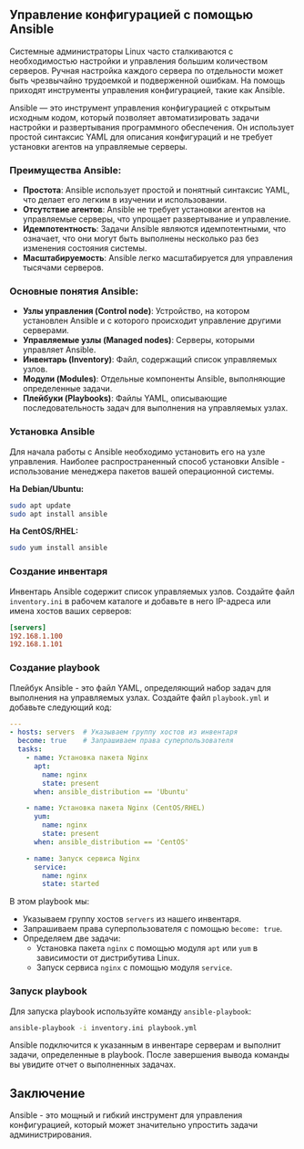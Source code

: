 ## Управление конфигурацией с помощью Ansible

Системные администраторы Linux часто сталкиваются с необходимостью настройки и управления большим количеством серверов. Ручная настройка каждого сервера по отдельности может быть чрезвычайно трудоемкой и подверженной ошибкам. На помощь приходят инструменты управления конфигурацией, такие как Ansible.

Ansible — это инструмент управления конфигурацией с открытым исходным кодом, который позволяет автоматизировать задачи настройки и развертывания программного обеспечения. Он использует простой синтаксис YAML для описания конфигураций и не требует установки агентов на управляемые серверы. 

### Преимущества Ansible:

* **Простота**: Ansible использует простой и понятный синтаксис YAML, что делает его легким в изучении и использовании.
* **Отсутствие агентов**: Ansible не требует установки агентов на управляемые серверы, что упрощает развертывание и управление.
* **Идемпотентность**: Задачи Ansible являются идемпотентными, что означает, что они могут быть выполнены несколько раз без изменения состояния системы.
* **Масштабируемость**: Ansible легко масштабируется для управления тысячами серверов.

### Основные понятия Ansible:

* **Узлы управления (Control node)**: Устройство, на котором установлен Ansible и с которого происходит управление другими серверами.
* **Управляемые узлы (Managed nodes)**: Серверы, которыми управляет Ansible.
* **Инвентарь (Inventory)**: Файл, содержащий список управляемых узлов.
* **Модули (Modules)**: Отдельные компоненты Ansible, выполняющие определенные задачи.
* **Плейбуки (Playbooks)**: Файлы YAML, описывающие последовательность задач для выполнения на управляемых узлах.

### Установка Ansible

Для начала работы с Ansible необходимо установить его на узле управления. Наиболее распространенный способ установки Ansible - использование менеджера пакетов вашей операционной системы. 

**На Debian/Ubuntu:**

```bash
sudo apt update
sudo apt install ansible
```

**На CentOS/RHEL:**

```bash
sudo yum install ansible
```

### Создание инвентаря

Инвентарь Ansible содержит список управляемых узлов. Создайте файл `inventory.ini` в рабочем каталоге и добавьте в него IP-адреса или имена хостов ваших серверов:

```ini
[servers]
192.168.1.100
192.168.1.101
```

### Создание playbook

Плейбук Ansible - это файл YAML, определяющий набор задач для выполнения на управляемых узлах. Создайте файл `playbook.yml` и добавьте следующий код:

```yaml
---
- hosts: servers  # Указываем группу хостов из инвентаря
  become: true    # Запрашиваем права суперпользователя
  tasks:
    - name: Установка пакета Nginx
      apt:
        name: nginx
        state: present
      when: ansible_distribution == 'Ubuntu'

    - name: Установка пакета Nginx (CentOS/RHEL)
      yum:
        name: nginx
        state: present
      when: ansible_distribution == 'CentOS'

    - name: Запуск сервиса Nginx
      service:
        name: nginx
        state: started
```

В этом playbook мы:

* Указываем группу хостов `servers` из нашего инвентаря.
* Запрашиваем права суперпользователя с помощью `become: true`.
* Определяем две задачи:
    * Установка пакета `nginx` с помощью модуля `apt` или `yum` в зависимости от дистрибутива Linux.
    * Запуск сервиса `nginx` с помощью модуля `service`.

### Запуск playbook

Для запуска playbook используйте команду `ansible-playbook`:

```bash
ansible-playbook -i inventory.ini playbook.yml
```

Ansible подключится к указанным в инвентаре серверам и выполнит задачи, определенные в playbook. После завершения вывода команды вы увидите отчет о выполненных задачах.

## Заключение

Ansible - это мощный и гибкий инструмент для управления конфигурацией, который может значительно упростить задачи администрирования. 
